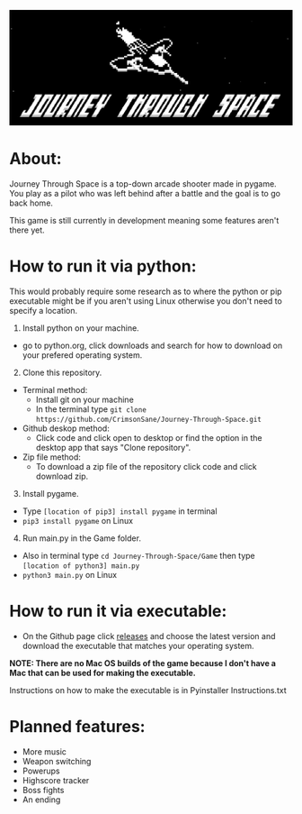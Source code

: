 ![](/Title_screenshot.PNG)


# About:
Journey Through Space is a top-down arcade shooter made in pygame.
You play as a pilot who was left behind after a battle and the goal is to go back home. 

This game is still currently in development meaning some features aren't there yet. 

# How to run it via python:
This would probably require some research as to where the python or pip executable might be if you aren't using Linux otherwise you don't need to specify a location.

1. Install python on your machine.
  - go to python.org, click downloads and search for how to download on your prefered operating system.
2. Clone this repository.
  - Terminal method:
    - Install git on your machine
    - In the terminal type `git clone https://github.com/CrimsonSane/Journey-Through-Space.git`
  - Github deskop method:
    - Click code and click open to desktop or find the option in the desktop app that says "Clone repository".
  - Zip file method:
    - To download a zip file of the repository click code and click download zip.
3. Install pygame. 
  - Type `[location of pip3] install pygame` in terminal
  - `pip3 install pygame` on Linux
4. Run main.py in the Game folder.
  - Also in terminal type `cd Journey-Through-Space/Game` then type `[location of python3] main.py`
  - `python3 main.py` on Linux

# How to run it via executable:
  - On the Github page click [releases](https://github.com/CrimsonSane/Journey-Through-Space/releases) and choose the latest version and download the executable that matches your operating system.

**NOTE: There are no Mac OS builds of the game because I don't have a Mac that can be used for making the executable.**

Instructions on how to make the executable is in Pyinstaller Instructions.txt

# Planned features:
  - More music
  - Weapon switching
  - Powerups
  - Highscore tracker
  - Boss fights
  - An ending
